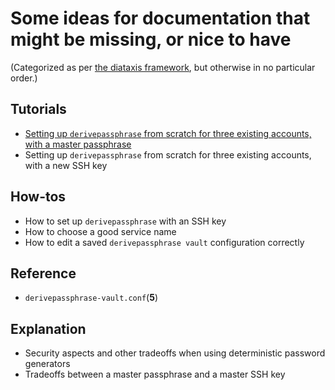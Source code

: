 # Some ideas for documentation that might be missing, or nice to have

(Categorized as per [the diataxis framework][DIATAXIS], but otherwise in no particular order.)


[DIATAXIS]: https://diataxis.fr

## Tutorials

* [Setting up `derivepassphrase` from scratch for three existing accounts, with a master passphrase](tutorials/basic-setup-password.md)
* Setting up `derivepassphrase` from scratch for three existing accounts, with a new SSH key

## How-tos

* How to set up `derivepassphrase` with an SSH key
* How to choose a good service name
* How to edit a saved `derivepassphrase vault` configuration correctly

## Reference

* `derivepassphrase-vault.conf`(<b>5</b>)

## Explanation

* Security aspects and other tradeoffs when using deterministic password generators
* Tradeoffs between a master passphrase and a master SSH key
